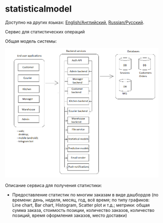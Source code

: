 # statisticalmodel

Доступно на других языках: [English/Английский](statisticalmodel.md), [Russian/Русский](statisticalmodel.ru.md). 

Сервис для статистических операций 

Общая модель системы: 

![system_overall](../img/system_overall.png)

Описание сервиса для получения статистики: 
- Предоставление статистик по многим заказам в виде дашбордов (по времени: день, неделя, месяц, год, всё время; по типу графиков: Line chart, Bar chart, Histogram, Scatter plot и т.д.; метрики: общая сумма заказа, стоимость позиции, количество заказов, количество позиций, время оформления заказов, место доставки)
